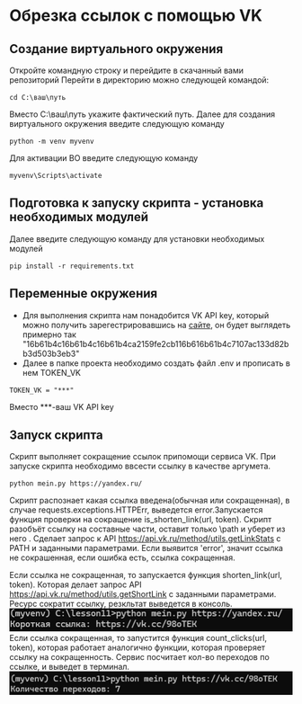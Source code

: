 # Обрезка ссылок с помощью VK
## Создание виртуального окружения
Откройте командную строку и перейдите в скачанный вами репозиторий
Перейти в директорию можно следующей командой:
```
cd C:\ваш\путь
```
Вместо C:\ваш\путь укажите фактический путь.
Далее для создания виртуального окружения введите следующую команду
```
python -m venv myvenv
```
Для активации ВО введите следующую команду
```
myvenv\Scripts\activate
```
## Подготовка к запуску скрипта - установка необходимых модулей
Далее введите следующую команду для установки необходимых модулей
```
pip install -r requirements.txt
```
## Переменные окружения
- Для выполнения скрипта нам понадобится VK API key, который можно получить зарегестрировавшись на [сайте](https://api.vk.ru), он будет выглядеть примерно так "16b61b4c16b61b4c16b61b4ca2159fe2cb116b616b61b4c7107ac133d82bb3d503b3eb3"
- Далее в папке проекта необходимо создать файл .env и прописать в нем TOKEN_VK
```
TOKEN_VK = "***"
```
Вместо ***-ваш VK API key
## Запуск скрипта
Скрипт выполняет сокращение ссылок припомощи сервиса VK.
При запуске скрипта необходимо ввсести ссылку в качестве аргумета.
```
python mein.py https://yandex.ru/
```
Скрипт распознает какая ссылка введена(обычная или сокращенная), в случае requests.exceptions.HTTPErr, выведется error.Запускается функция проверки на сокращение is_shorten_link(url, token). Скрипт разобъёт ссылку на составные части, оставит только \path и уберет из него \.
Сделает запрос к API https://api.vk.ru/method/utils.getLinkStats c PATH и заданными параметрами.
Если выявится 'error', значит ссылка не сокрашенная, если ошибка есть, ссылка сокращенная.

Если ссылка не сокращенная, то запускается функция shorten_link(url, token). Которая делает запрос API https://api.vk.ru/method/utils.getShortLink c заданными параметрами. Ресурс сократит ссылку, резкльтат выведется в консоль.
![фото](https://raw.githubusercontent.com/Andrey9045/photo/refs/heads/main/%D0%A1%D0%BD%D0%B8%D0%BC%D0%BE%D0%BA%20%D1%8D%D0%BA%D1%80%D0%B0%D0%BD%D0%B0%202025-04-16%20212139.png)
Если ссылка сокращенная, то запустится функция count_clicks(url, token), которая работает аналогично функции, которая проверяет ссылку на сокращенность. Сервис посчитает кол-во переходов по ссылке, и выведет в терминал.
![фото](https://raw.githubusercontent.com/Andrey9045/photo/refs/heads/main/%D0%A1%D0%BD%D0%B8%D0%BC%D0%BE%D0%BA%20%D1%8D%D0%BA%D1%80%D0%B0%D0%BD%D0%B0%202025-04-16%20212149.png)

